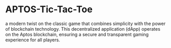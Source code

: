 # APTOS-Tic-Tac-Toe
a modern twist on the classic game that combines simplicity with the power of blockchain technology. This decentralized application (dApp) operates on the Aptos blockchain, ensuring a secure and transparent gaming experience for all players.
